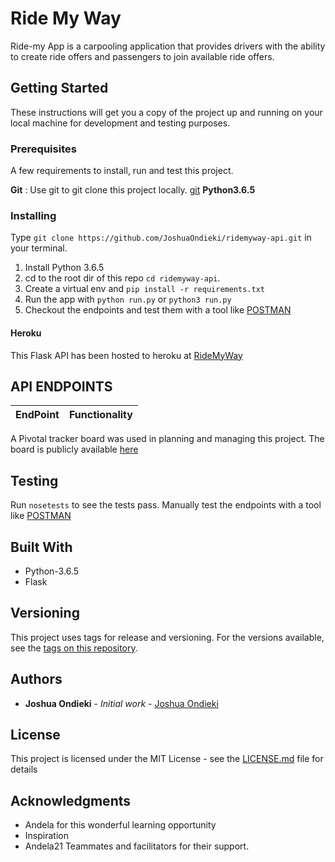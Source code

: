 
# Ride My Way
Ride-my App is a carpooling application that provides drivers with the ability to create ride offers and passengers to join available ride offers.

## Getting Started

These instructions will get you a copy of the project up and running on your local machine for development and testing purposes.

### Prerequisites

A few requirements to install, run and test this project.


**Git** : Use git to git clone this project locally. [git](https://git-scm.com/)
**Python3.6.5**


### Installing
Type `git clone https://github.com/JoshuaOndieki/ridemyway-api.git` in your terminal.
1. Install Python 3.6.5
3. cd to the root dir of this repo `cd ridemyway-api`.
4. Create a virtual env and `pip install -r requirements.txt`
5. Run the app with `python run.py` or `python3 run.py`
6. Checkout the endpoints and test them with a tool like [POSTMAN](https://www.getpostman.com)

#### Heroku
This Flask API has been hosted to heroku at [RideMyWay](https://ridemyway-app.herokuapp.com)

## API ENDPOINTS


EndPoint | Functionality
-- | --



A Pivotal tracker board was used in planning and managing this project. The board is publicly available [here](https://www.pivotaltracker.com/n/projects/2179581)

## Testing

Run `nosetests` to see the tests pass.
Manually test the endpoints with a tool like [POSTMAN](https://www.getpostman.com)

## Built With

- Python-3.6.5
- Flask

## Versioning

This project uses tags for release and versioning.
For the versions available, see the [tags on this repository](https://github.com/JoshuaOndieki/ridemyway-api/tags).

## Authors

* **Joshua Ondieki** - *Initial work* - [Joshua Ondieki](https://github.com/JoshuaOndieki)


## License

This project is licensed under the MIT License - see the [LICENSE.md](LICENSE.md) file for details

## Acknowledgments

* Andela for this wonderful learning opportunity
* Inspiration
* Andela21 Teammates and facilitators for their support.
